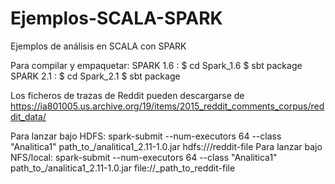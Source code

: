 # Ejemplos-SCALA-SPARK
Ejemplos de análisis en SCALA con SPARK

Para compilar y empaquetar: 
SPARK 1.6 :
 $ cd Spark_1.6
 $ sbt package
SPARK 2.1 :
 $ cd Spark_2.1
 $ sbt package

Los ficheros de trazas de Reddit pueden descargarse de https://ia801005.us.archive.org/19/items/2015_reddit_comments_corpus/reddit_data/

Para lanzar bajo HDFS:
 spark-submit --num-executors 64 --class "Analitica1" path_to_/analitica1_2.11-1.0.jar hdfs:///reddit-file
Para lanzar bajo NFS/local:
 spark-submit --num-executors 64 --class "Analitica1" path_to_/analitica1_2.11-1.0.jar file://_path_to_reddit-file
